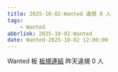 ```yaml
---
title: 2025-10-02-Wanted 違規 0 人
tags:
    - Wanted
abbrlink: 2025-10-02-Wanted
date: Wanted-2025-10-02 12:00:00
---
```

Wanted 板 [板規連結](https://www.ptt.cc/bbs/Wanted/M.1608829773.A.D3B.html)
昨天違規 0 人
